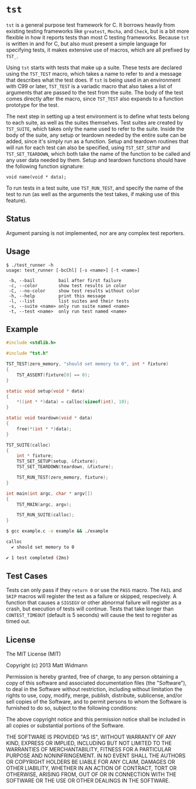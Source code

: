 `tst`
=====

`tst` is a general purpose test framework for C.  It borrows heavily from existing testing frameworks like `greatest`, `Mocha`, and `Check`, but is a bit more flexible in how it reports tests than most C testing frameworks.  Because `tst` is written in and for C, but also must present a simple language for specifying tests, it makes extensive use of macros, which are all prefixed by `TST_`.

Using `tst` starts with tests that make up a suite.  These tests are declared using the `TST_TEST` macro, which takes a name to refer to and a message that describes what the test does.  If `tst` is being used in an environment with C99 or later, `TST_TEST` is a variadic macro that also takes a list of arguments that are passed to the test from the suite.  The body of the test comes directly after the macro, since `TST_TEST` also expands to a function prototype for the test.

The next step in setting up a test environment is to define what tests belong to each suite, as well as the suites themselves. Test suites are created by `TST_SUITE`, which takes only the name used to refer to the suite. Inside the body of the suite, any setup or teardown needed by the entire suite can be added, since it's simply run as a function. Setup and teardown routines that will run for each test can also be specified, using `TST_SET_SETUP` and `TST_SET_TEARDOWN`, which both take the name of the function to be called and any user data needed by them. Setup and teardown functions should have the following function signature:

    void name(void * data);

To run tests in a test suite, use `TST_RUN_TEST`, and specify the name of the test to run (as well as the arguments the test takes, if making use of this feature).

Status
------

Argument parsing is not implemented, nor are any complex test reporters.

Usage
-----

```
$ ./test_runner -h
usage: test_runner [-bcChl] [-s <name>] [-t <name>]

 -b, --bail         bail after first failure
 -c, --color        show test results in color
 -C, --no-color     show test results without color
 -h, --help         print this message
 -l, --list         list suites and their tests
 -s, --suite <name> only run suite named <name>
 -t, --test <name>  only run test named <name>
```

Example
-------

```c
#include <stdlib.h>

#include "tst.h"

TST_TEST(zero_memory, "should set memory to 0", int * fixture)
{
    TST_ASSERT(fixture[0] == 0);
}

static void setup(void * data)
{
    *((int * *)data) = calloc(sizeof(int), 10);
}

static void teardown(void * data)
{
    free(*(int * *)data);
}

TST_SUITE(calloc)
{
    int * fixture;
    TST_SET_SETUP(setup, &fixture);
    TST_SET_TEARDOWN(teardown, &fixture);

    TST_RUN_TEST(zero_memory, fixture);
}

int main(int argc, char * argv[])
{
    TST_MAIN(argc, argv);

    TST_RUN_SUITE(calloc);
}
```

```sh
$ gcc example.c -o example && ./example

calloc
  ✔ should set memory to 0

✔ 1 test completed (2ms)

```

Test Cases
----------

Tests can only pass if they `return 0` or use the `PASS` macro. The `FAIL` and `SKIP` macros will register the test as a failure or skipped, respecively. A function that causes a `SIGSEGV` or other abnormal failure will register as a crash, but execution of tests will continue. Tests that take longer than `CONTEST_TIMEOUT` (default is 5 seconds) will cause the test to register as timed out.

License
-------

The MIT License (MIT)

Copyright (c) 2013 Matt Widmann

Permission is hereby granted, free of charge, to any person obtaining a copy
of this software and associated documentation files (the "Software"), to deal
in the Software without restriction, including without limitation the rights
to use, copy, modify, merge, publish, distribute, sublicense, and/or sell
copies of the Software, and to permit persons to whom the Software is
furnished to do so, subject to the following conditions:

The above copyright notice and this permission notice shall be included in
all copies or substantial portions of the Software.

THE SOFTWARE IS PROVIDED "AS IS", WITHOUT WARRANTY OF ANY KIND, EXPRESS OR
IMPLIED, INCLUDING BUT NOT LIMITED TO THE WARRANTIES OF MERCHANTABILITY,
FITNESS FOR A PARTICULAR PURPOSE AND NONINFRINGEMENT. IN NO EVENT SHALL THE
AUTHORS OR COPYRIGHT HOLDERS BE LIABLE FOR ANY CLAIM, DAMAGES OR OTHER
LIABILITY, WHETHER IN AN ACTION OF CONTRACT, TORT OR OTHERWISE, ARISING FROM,
OUT OF OR IN CONNECTION WITH THE SOFTWARE OR THE USE OR OTHER DEALINGS IN
THE SOFTWARE.
